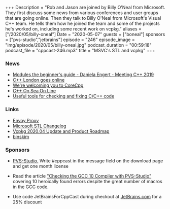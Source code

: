 +++
Description = "Rob and Jason are joined by Billy O'Neal from Microsoft. They first discuss some news from various conferences and user groups that are going online. Then they talk to Billy O'Neal from Microsoft's Visual C++ team. He tells them how he joined the team and some of the projects he's worked on, including some recent work on vcpkg."
aliases = ["/2020/05/billy-oneal"]
Date = "2020-05-07"
guests = ["boneal"]
sponsors = ["pvs-studio","jetbrains"]
episode = "246"
episode_image = "img/episode/2020/05/billy-oneal.jpg"
podcast_duration = "00:59:18"
podcast_file = "cppcast-246.mp3"
title = "MSVC's STL and vcpkg"
+++

### News ###

 - [Modules the beginner's guide - Daniela Engert - Meeting C++ 2019](https://www.youtube.com/watch?v=Kqo-jIq4V3I)
 - [C++ London goes online](https://www.reddit.com/r/cpp/comments/ga8yhs/c_london_goes_online/)
 - [We're welcoming you to CoreCpp](https://www.reddit.com/r/cpp/comments/gaqdxq/were_welcoming_you_to_corecpp/)
 - [C++ On Sea On Line](https://cpponsea.uk/news/cpp-on-sea-online.html)
 - [Useful tools for checking and fixing C/C++ code](https://github.com/qarmin/Instrukcje-i-Tutoriale/blob/master/AnalizatoryCC%2B%2BENG.md#useful-tools-for-checking-and-fixing-cc-code-and-others-languages-too)

### Links ###

 - [Envoy Proxy](https://www.envoyproxy.io/)
 - [Microsoft STL Changelog](https://github.com/microsoft/STL/wiki/Changelog)
 - [Vcpkg 2020.04 Update and Product Roadmap](https://devblogs.microsoft.com/cppblog/vcpkg-2020-04-update-and-product-roadmap/)
 - [binskim](https://github.com/Microsoft/binskim)

### Sponsors ###

- [PVS-Studio.](http://bit.ly/2YOH7re) Write #cppcast in the message field on the download page and get one month license
- Read the article ["Checking the GCC 10 Compiler with PVS-Studio"](https://www.viva64.com/en/b/0727/?promo=cppcast) covering 10 heroically found errors despite the great number of macros in the GCC code.

- Use code JetBrainsForCppCast during checkout at [JetBrains.com](http://www.jetbrains.com/) for a 25% discount
